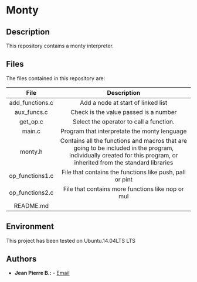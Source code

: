 # Monty

## Description
This repository contains a monty interpreter.

## Files
The files contained in this repository are:

|File|Description|
|:-:|:-:|
|add_functions.c|Add a node at start of linked list |
|aux_funcs.c|Check is the value passed is a number|
|get_op.c|Select the operator to call a function.|
|main.c|Program that interpretate the monty lenguage|
|monty.h|Contains all the functions and macros that are going        to be included in the program, individually created for this program,        or inherited from the standard libraries|
|op_functions1.c|File that contains the functions like push, pall or pint|
|op_functions2.c|File that contains more functions like nop or mul|
|README.md||

## Environment
This project has been tested on Ubuntu.14.04LTS LTS

## Authors
* **Jean Pierre B.:** - [Email](2713@holbertonschool.com)

